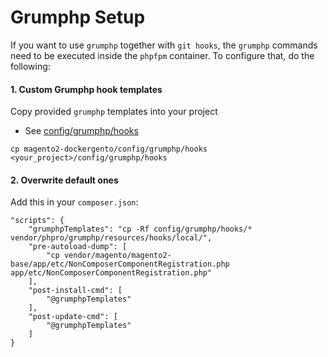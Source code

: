 # Grumphp Setup

If you want to use `grumphp` together with `git hooks`, the `grumphp` commands need to be executed inside the `phpfpm` container. To configure that, do the following:

#### 1. Custom Grumphp hook templates

Copy provided `grumphp` templates into your project 

* See [config/grumphp/hooks](../config/grumphp/hooks)

```
cp magento2-dockergento/config/grumphp/hooks <your_project>/config/grumphp/hooks
```

#### 2. Overwrite default ones

Add this in your `composer.json`:

```
"scripts": {
    "grumphpTemplates": "cp -Rf config/grumphp/hooks/* vendor/phpro/grumphp/resources/hooks/local/",
    "pre-autoload-dump": [
        "cp vendor/magento/magento2-base/app/etc/NonComposerComponentRegistration.php app/etc/NonComposerComponentRegistration.php"
    ],
    "post-install-cmd": [
        "@grumphpTemplates"
    ],
    "post-update-cmd": [
        "@grumphpTemplates"
    ]
}
```
